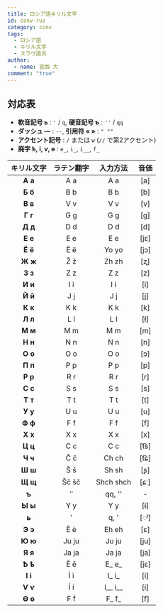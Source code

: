 ```yaml
---
title: ロシア語キリル文字
id: conv-rus
category: conv
tags:
  - ロシア語
  - キリル文字
  - スラヴ語派
author:
  - name: 宮西 大
comment: "true"
---
```


<HLConverter src="/conv/rus.tsv" />

## 対応表

- **軟音記号 ь** : `'` / `q`, **硬音記号 ъ** : `''` / `qq`
- **ダッシュ —** : `--`, **引用符 « »** : `" ""`
- **アクセント記号** : `/` または `w` (`//` で第2アクセント)
- **廃字 ѣ, і, ѵ, ѳ** : `e_`, `i_`, `i__`, `f_`

|キリル文字|ラテン翻字|入力方法|音価|
|:----:|:----:|:----:|:----:|
|**А а**|A a|A a|[a]|
|**Б б**|B b|B b|[b]|
|**В в**|V v|V v|[v]|
|**Г г**|G g|G g|[g]|
|**Д д**|D d|D d|[d]|
|**Е е**|E e|E e|[jɛ]|
|**Ё ё**|Ë ë|Yo yo|[jɔ]|
|**Ж ж**|Ž ž|Zh zh|[ʐ]|
|**З з**|Z z|Z z|[z]|
|**И и**|I i|I i|[i]|
|**Й й**|J j|J j|[j]|
|**К к**|K k|K k|[k]|
|**Л л**|L l|L l|[ɫ]|
|**М м**|M m|M m|[m]|
|**Н н**|N n|N n|[n]|
|**О о**|O o|O o|[ɔ]|
|**П п**|P p|P p|[p]|
|**Р р**|R r|R r|[r]|
|**С с**|S s|S s|[s]|
|**Т т**|T t|T t|[t]|
|**У у**|U u|U u|[u]|
|**Ф ф**|F f|F f|[f]|
|**Х х**|X x|X x|[x]|
|**Ц ц**|C c|C c|[t͡s]|
|**Ч ч**|Č č|Ch ch|[t͡ɕ]|
|**Ш ш**|Š š|Sh sh|[ʂ]|
|**Щ щ**|Šč šč|Shch shch|[ɕː]|
|**ъ**|ʺ|qq, ''|-|
|**Ы ы**|Y y|Y y|[ɨ]|
|**ь**|ʹ|q, '|[◌ʲ]|
|**Э э**|È è|Eh eh|[ɛ]|
|**Ю ю**|Ju ju|Ju ju|[ju]|
|**Я я**|Ja ja|Ja ja|[ja]|
|**Ѣ ѣ**|Ě ě|E\_ e_|[jɛ]|
|**І і**|Ì ì|I\_ i_|[i]|
|**Ѵ ѵ**|Í í|I\__ i__|[i]|
|**Ѳ ѳ**|Ḟ ḟ|F\_ f_|[f]|
